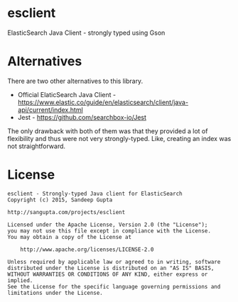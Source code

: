 # esclient
ElasticSearch Java Client - strongly typed using Gson

# Alternatives

There are two other alternatives to this library.

* Official ElaticSearch Java Client - https://www.elastic.co/guide/en/elasticsearch/client/java-api/current/index.html
* Jest - https://github.com/searchbox-io/Jest

The only drawback with both of them was that they provided a lot of flexibility and thus were not very strongly-typed. Like, 
creating an index was not straightforward.

# License

```
esclient - Strongly-typed Java client for ElasticSearch
Copyright (c) 2015, Sandeep Gupta

http://sangupta.com/projects/esclient

Licensed under the Apache License, Version 2.0 (the "License");
you may not use this file except in compliance with the License.
You may obtain a copy of the License at

    http://www.apache.org/licenses/LICENSE-2.0

Unless required by applicable law or agreed to in writing, software
distributed under the License is distributed on an "AS IS" BASIS,
WITHOUT WARRANTIES OR CONDITIONS OF ANY KIND, either express or implied.
See the License for the specific language governing permissions and
limitations under the License.
```
